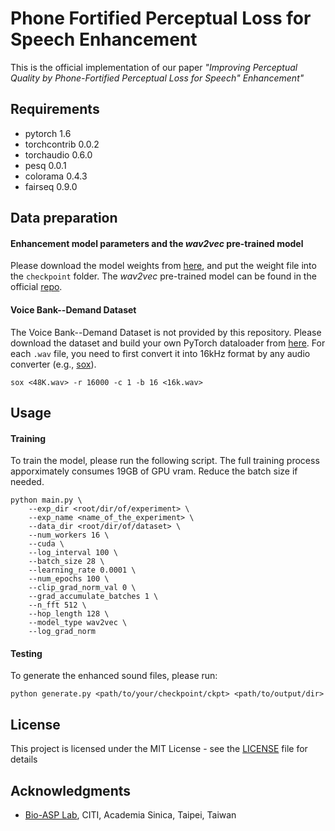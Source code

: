 # Phone Fortified Perceptual Loss for Speech Enhancement
This is the official implementation of our paper *"Improving Perceptual Quality by Phone-Fortified Perceptual Loss for Speech" Enhancement"*

## Requirements
- pytorch 1.6
- torchcontrib 0.0.2
- torchaudio 0.6.0
- pesq 0.0.1
- colorama 0.4.3
- fairseq 0.9.0

## Data preparation
#### Enhancement model parameters and the *wav2vec* pre-trained model
Please download the model weights from [here](https://drive.google.com/file/d/1QP2bcmnn1yHybsmUbCj9f0xjUyRvrqJa/view?usp=sharing), and put the weight file into the `checkpoint` folder.
The *wav2vec* pre-trained model can be found in the official [repo](https://github.com/pytorch/fairseq/blob/master/examples/wav2vec/README.md#pre-trained-models-1).

#### Voice Bank--Demand Dataset
The Voice Bank--Demand Dataset is not provided by this repository. Please download the dataset and build your own PyTorch dataloader from [here](https://datashare.is.ed.ac.uk/handle/10283/1942?show=full).
For each `.wav` file, you need to first convert it into 16kHz format by any audio converter (e.g., [sox](http://sox.sourceforge.net/)).
```
sox <48K.wav> -r 16000 -c 1 -b 16 <16k.wav>
```

## Usage
#### Training
To train the model, please run the following script.
The full training process apporximately consumes 19GB of GPU vram. Reduce the batch size if needed.
```
python main.py \
    --exp_dir <root/dir/of/experiment> \
    --exp_name <name_of_the_experiment> \
    --data_dir <root/dir/of/dataset> \
    --num_workers 16 \
    --cuda \
    --log_interval 100 \
    --batch_size 28 \
    --learning_rate 0.0001 \
    --num_epochs 100 \
    --clip_grad_norm_val 0 \
    --grad_accumulate_batches 1 \
    --n_fft 512 \
    --hop_length 128 \
    --model_type wav2vec \
    --log_grad_norm
```
#### Testing
To generate the enhanced sound files, please run:
```
python generate.py <path/to/your/checkpoint/ckpt> <path/to/output/dir>
```

## License
This project is licensed under the MIT License - see the [LICENSE](LICENSE) file for details

## Acknowledgments
* [Bio-ASP Lab](https://bio-asplab.citi.sinica.edu.tw), CITI, Academia Sinica, Taipei, Taiwan

